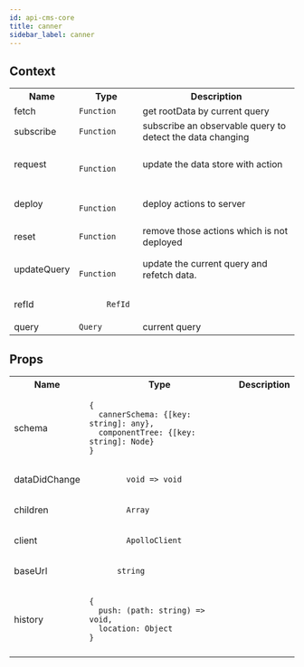 ```yaml
---
id: api-cms-core
title: canner
sidebar_label: canner
---
```


## Context

<table>
  <tr>
    <th>Name</th>
    <th>Type</th>
    <th>Description</th>
  </tr>
  <tr>
    <td>fetch</td>
    <td>
      <code>Function</code>
    </td>
    <td>
      get rootData by current query
    </td>
  </tr>
  <tr>
    <td>subscribe</td>
    <td>
      <code>Function</code>
    </td>
    <td>
      subscribe an observable query to detect the data changing
    </td>
  </tr>
  <tr>
    <td>request</td>
    <td>
      <code>
        Function
      </code>
    </td>
    <td>
      update the data store with action
    </td>
  </tr>
  <tr>
    <td>deploy</td>
    <td>
      <code>
        Function
      </code>
    </td>
    <td>
      deploy actions to server
    </td>
  </tr>
  <tr>
    <td>reset</td>
    <td><code>Function</code></td>
    <td>remove those actions which is not deployed</td>
  </tr>
  <tr>
    <td>updateQuery</td>
    <td>
      <code>
        Function
      </code>
    </td>
    <td>update the current query and refetch data.</td>
  </tr>
   <tr>
    <td>refId</td>
    <td>
      <code>
      RefId
      </code>  
    </td>
    <td></td>
  </tr>
   <tr>
    <td>query</td>
    <td>
      <code>Query</code>
    </td>
    <td>current query</td>
  </tr>
</table>

## Props

<table>
  <tr>
    <th>Name</th>
    <th>Type</th>
    <th>Description</th>
  </tr>
  <tr>
    <td>schema</td>
    <td>
      <pre><code>{
  cannerSchema: {[key: string]: any},
  componentTree: {[key: string]: Node}
}</code></pre>
    </td>
    <td>
    </td>
  </tr>
  <tr>
    <td>dataDidChange</td>
    <td>
      <code>
        void => void
      </code>
    </td>
    <td>
    </td>
  </tr>
  <tr>
    <td>children</td>
    <td>
      <code>
        Array<React.Node>
      </code>
    </td>
    <td>
    </td>
  </tr>
  <tr>
    <td>client</td>
    <td>
      <code>
        ApolloClient
      </code>
    </td>
    <td>
    </td>
  </tr>
  <tr>
    <td>baseUrl</td>
    <td>
      <code>
      string
      </code>  
    </td>
    <td></td>
  </tr>
  <tr>
    <td>history</td>
    <td>
      <code>
{
  push: (path: string) => void,
  location: Object
}
      </code>
    </td>
    <td></td>
  </tr>
  <tr>
    <td></td>
    <td></td>
    <td></td>
  </tr>
</table>
